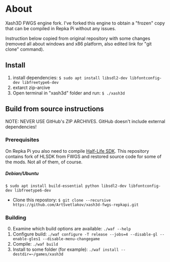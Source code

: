 # About

Xash3D FWGS engine fork. I've forked this engine to obtain a "frozen" copy that can be compiled in Repka Pi without any issues.

Instruction below copied from original repository with some changes (removed all about windows and x86 platform, also edited link for "git clone" command).

## Install

1) install dependencies:
`$ sudo apt install libsdl2-dev libfontconfig-dev libfreetype6-dev`
2) extarct zip-arcive
3) Open terminal in "xash3d" folder and run: `$ ./xash3d`

## Build from source instructions

NOTE: NEVER USE GitHub's ZIP ARCHIVES. GitHub doesn't include external dependencies!

### Prerequisites

On Repka Pi you also need to compile [Half-Life SDK](https://github.com/FWGS/hlsdk-portable).
This repository contains fork of HLSDK from FWGS and restored source code for some of the mods. Not all of them, of course.

##### Debian/Ubuntu

`$ sudo apt install build-essential python libsdl2-dev libfontconfig-dev libfreetype6-dev`
* Clone this repostory:
`$ git clone --recursive https://github.com/ArtSvetlakov/xash3d-fwgs-repkapi.git`

### Building

0) Examine which build options are available: `./waf --help`
1) Configure build: `./waf configure -T release --jobs=4 --disable-gl --enable-gles1 --disable-menu-changegame`
2) Compile: `./waf build`
3) Install to some folder (for example): `./waf install --destdir=~/games/xash3d`
